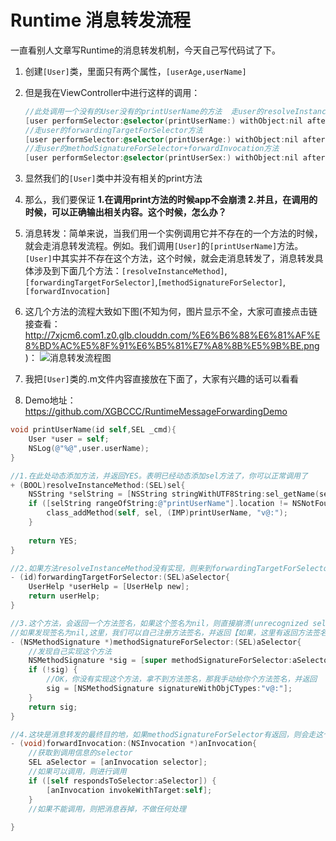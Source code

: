 # Runtime 消息转发流程

一直看别人文章写Runtime的消息转发机制，今天自己写代码试了下。

1. 创建`[User]`类，里面只有两个属性，`[userAge,userName]`
2. 但是我在ViewController中进行这样的调用：

    ```Objective-C
    //此处调用一个没有的User没有的printUserName的方法  走user的resolveInstanceMethod方法
    [user performSelector:@selector(printUserName:) withObject:nil afterDelay:0];
    //走user的forwardingTargetForSelector方法
    [user performSelector:@selector(printUserAge:) withObject:nil afterDelay:0];
    //走user的methodSignatureForSelector+forwardInvocation方法
    [user performSelector:@selector(printUserSex:) withObject:nil afterDelay:0];
    ```
    
3. 显然我们的`[User]`类中并没有相关的print方法
4. 那么，我们要保证  **1.在调用print方法的时候app不会崩溃  2.并且，在调用的时候，可以正确输出相关内容。这个时候，怎么办？**
5. 消息转发：简单来说，当我们用一个实例调用它并不存在的一个方法的时候，就会走消息转发流程。例如。我们调用`[User]`的`[printUserName]`方法。`[User]`中其实并不存在这个方法，这个时候，就会走消息转发了，消息转发具体涉及到下面几个方法：`[resolveInstanceMethod]`,`[forwardingTargetForSelector]`,`[methodSignatureForSelector]`,`[forwardInvocation]`
6. 这几个方法的流程大致如下图(不知为何，图片显示不全，大家可直接点击链接查看：http://7xjcm6.com1.z0.glb.clouddn.com/%E6%B6%88%E6%81%AF%E8%BD%AC%E5%8F%91%E6%B5%81%E7%A8%8B%E5%9B%BE.png )：
![消息转发流程图](http://7xjcm6.com1.z0.glb.clouddn.com/%E6%B6%88%E6%81%AF%E8%BD%AC%E5%8F%91%E6%B5%81%E7%A8%8B%E5%9B%BE.png)
		
7. 我把`[User]`类的.m文件内容直接放在下面了，大家有兴趣的话可以看看
8. Demo地址：https://github.com/XGBCCC/RuntimeMessageForwardingDemo

```Objective-C
void printUserName(id self,SEL _cmd){
    User *user = self;
    NSLog(@"%@",user.userName);
}

//1.在此处动态添加方法，并返回YES。表明已经动态添加sel方法了，你可以正常调用了
+ (BOOL)resolveInstanceMethod:(SEL)sel{
    NSString *selString = [NSString stringWithUTF8String:sel_getName(sel)];
    if ([selString rangeOfString:@"printUserName"].location != NSNotFound) {
        class_addMethod(self, sel, (IMP)printUserName, "v@:");
    }
    
    return YES;
}

//2.如果方法resolveInstanceMethod没有实现，则来到forwardingTargetForSelector，由转发给其他对象实现
- (id)forwardingTargetForSelector:(SEL)aSelector{
    UserHelp *userHelp = [UserHelp new];
    return userHelp;
}

//3.这个方法，会返回一个方法签名，如果这个签名为nil，则直接崩溃(unrecognized selector sent to instance)
//如果发现签名为nil,这里，我们可以自己注册方法签名，并返回【如果，这里有返回方法签名，则系统会调用forwardInvocation方法】
- (NSMethodSignature *)methodSignatureForSelector:(SEL)aSelector{
    //发现自己实现这个方法
    NSMethodSignature *sig = [super methodSignatureForSelector:aSelector];
    if (!sig) {
        //OK，你没有实现这个方法，拿不到方法签名，那我手动给你个方法签名，并返回
        sig = [NSMethodSignature signatureWithObjCTypes:"v@:"];
    }
    return sig;
}

//4.这块是消息转发的最终目的地，如果methodSignatureForSelector有返回，则会走这个方法，在这个方法里，我们可以判断是否可以执行，并交由可以执行的对象去执行。如果没有对象可执行，这一步也不会报错【只要不invokeWithTarget】
- (void)forwardInvocation:(NSInvocation *)anInvocation{
    //获取到调用信息的selector
    SEL aSelector = [anInvocation selector];
    //如果可以调用，则进行调用
    if ([self respondsToSelector:aSelector]) {
        [anInvocation invokeWithTarget:self];
    }
    //如果不能调用，则把消息吞掉，不做任何处理
    
}
```

